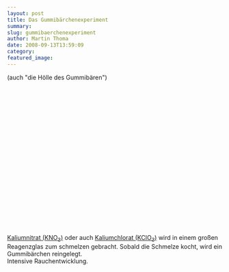 ```yaml
---
layout: post
title: Das Gummibärchenexperiment
summary: 
slug: gummibaerchenexperiment
author: Martin Thoma
date: 2008-09-13T13:59:09
category: 
featured_image: 
---
```

(auch "die Hölle des Gummibären")<br/>
<object width="425" height="344"><param name="movie" value="http://www.youtube.com/v/R5NnhhTE1BU&color1=0xb1b1b1&color2=0xcfcfcf&hl=en&fs=1"></param><param name="allowFullScreen" value="true"></param><embed src="http://www.youtube.com/v/R5NnhhTE1BU&color1=0xb1b1b1&color2=0xcfcfcf&hl=en&fs=1" type="application/x-shockwave-flash" allowfullscreen="true" width="425" height="344"></embed></object><br/>
<p><a href="http://de.wikipedia.org/wiki/Kaliumnitrat" >Kaliumnitrat (KNO<sub>3</sub>)</a> oder auch <a href="http://de.wikipedia.org/wiki/Kaliumchlorat">Kaliumchlorat (KClO<sub>3</sub>)</a> wird in einem großen Reagenzglas zum schmelzen gebracht. Sobald die Schmelze kocht, wird ein Gummibärchen reingelegt.<br/>
Intensive Rauchentwicklung.</p>
